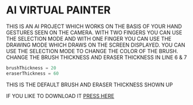 # AI VIRTUAL PAINTER 

THIS IS AN AI PROJECT WHICH WORKS ON THE BASIS OF YOUR HAND GESTURES SEEN ON THE CAMERA. WITH TWO FINGERS YOU CAN USE THE SELECTION MODE AND WITH ONE FINGER YOU CAN USE THE DRAWING MODE WHICH DRAWS ON THE SCREEN DISPLAYED. YOU CAN USE THE SELECTION MODE TO CHANGE THE COLOR OF THE BRUSH.
<br>
CHANGE THE BRUSH THICKNESS AND ERASER THICKNESS IN LINE 6 & 7 
```py
brushThickness = 20
eraserThickness = 60
```
THIS IS THE DEFAULT BRUSH AND ERASER THICKNESS SHOWN UP

IF YOU LIKE TO DOWNLOAD IT [PRESS HERE](https://github.com/ksrisayee12/AI-Virtual-Painter/archive/refs/heads/main.zip)